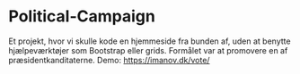 # Political-Campaign
Et projekt, hvor vi skulle kode en hjemmeside fra bunden af, uden at benytte hjælpeværktøjer som Bootstrap eller grids. Formålet var at promovere en af præsidentkanditaterne.
Demo: https://imanov.dk/vote/
